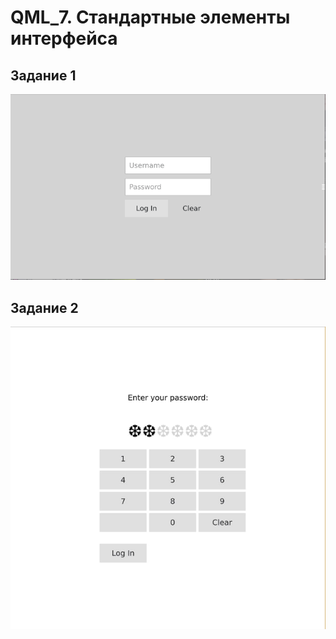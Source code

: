 # QML_7. Стандартные элементы интерфейса
## Задание 1
![image](img/1.png)
## Задание 2
![image](img/2.jpg)